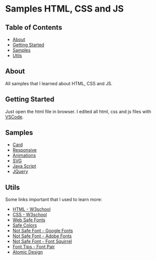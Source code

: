 # Samples HTML, CSS and JS

## Table of Contents

- [About](#about)
- [Getting Started](#getting_started)
- [Samples](#samples)
- [Utils](#usage)

## About <a name = "about"></a>

All samples that I learned about HTML, CSS and JS.

## Getting Started <a name = "getting_started"></a>

Just open the html file in browser. I edited all html, css and js files with [VSCode](https://code.visualstudio.com/).

## Samples <a name = "samples"></a>

- [Card](./doc/card.md)
- [Responsive](./doc/responsive.md)
- [Animations](./doc/animations.md)
- [SVG](./doc/svg.md)
- [Java Script](./doc/js.md)
- [JQuery](.doc/jquery.md)

## Utils <a name = "utils"></a>

Some links important that I used to learn more:
- [HTML - W3school](https://www.w3schools.com/tags/default.asp)
- [CSS - W3school](https://www.w3schools.com/cssref/default.asp)
- [Web Safe Fonts](https://www.w3schools.com/cssref/css_websafe_fonts.asp)
- [Safe Colors](https://www.w3schools.com/cssref/css_colors.asp)
- [Not Safe Font - Google Fonts](https://fonts.google.com/)
- [Not Safe Font - Adobe Fonts](https://fonts.adobe.com/)
- [Not Safe Font - Font Squirrel](https://www.fontsquirrel.com/)
- [Font Tips - Font Pair](https://www.fontpair.co/)
- [Atomic Design](https://bradfrost.com/blog/post/atomic-web-design/)
